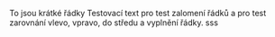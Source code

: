 To
jsou
krátké
řádky
Testovací text pro test zalomení řádků a pro test zarovnání vlevo, vpravo, do středu a vyplnění řádky. sss

